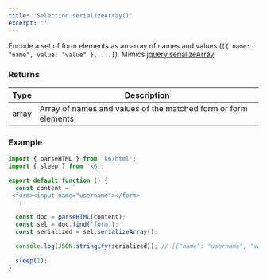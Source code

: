 ```yaml
---
title: 'Selection.serializeArray()'
excerpt: ''
---
```


Encode a set of form elements as an array of names and values (`[{ name: "name", value: "value" }, ...]`).
Mimics [jquery.serializeArray](https://api.jquery.com/serializeArray/)

### Returns

| Type  | Description                                                     |
| ----- | --------------------------------------------------------------- |
| array | Array of names and values of the matched form or form elements. |

### Example

<CodeGroup labels={[]}>

```javascript
import { parseHTML } from 'k6/html';
import { sleep } from 'k6';

export default function () {
  const content = `
 <form><input name="username"></form>
  `;

  const doc = parseHTML(content);
  const sel = doc.find('form');
  const serialized = sel.serializeArray();

  console.log(JSON.stringify(serialized)); // [{"name": "username", "value": ""}]

  sleep(1);
}
```

</CodeGroup>

